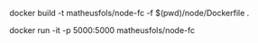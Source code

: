 docker build -t matheusfols/node-fc -f $(pwd)/node/Dockerfile .

docker run -it -p 5000:5000 matheusfols/node-fc
